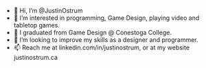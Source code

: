 - 👋 Hi, I’m @JustinOstrum
- 👀 I’m interested in programming, Game Design, playing video and tabletop games.
- 🌱 I graduated from Game Design @ Conestoga College.
- 💞️ I’m looking to improve my skills as a designer and programmer.
- 📫 Reach me at linkedin.com/in/justinostrum, or at my website justinostrum.ca
